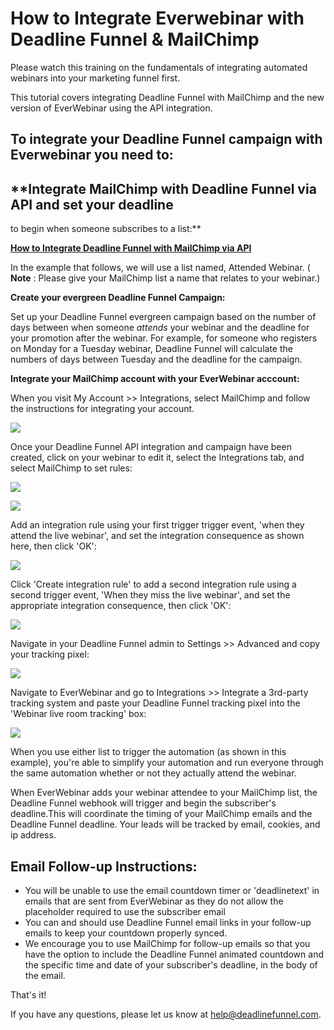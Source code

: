 # How to Integrate Everwebinar with Deadline Funnel & MailChimp

Please watch this training on the fundamentals of integrating automated webinars into your marketing funnel first.

This tutorial covers integrating Deadline Funnel with MailChimp and the new version of EverWebinar using the API integration.

## To integrate your Deadline Funnel campaign with Everwebinar you need to:

## \*\*Integrate MailChimp with Deadline Funnel via API and set your deadline

to begin when someone subscribes to a list:\*\*

[**How to Integrate Deadline Funnel with MailChimp via API**](http://documentation.deadlinefunnel.com/article/354-how-to-integrate-%20deadline-funnel-with-mailchimp-api)

In the example that follows, we will use a list named, Attended Webinar. \( **Note** : Please give your MailChimp list a name that relates to your webinar.\)

**Create your evergreen Deadline Funnel Campaign:**

Set up your Deadline Funnel evergreen campaign based on the number of days between when someone _attends_ your webinar and the deadline for your promotion after the webinar. For example, for someone who registers on Monday for a Tuesday webinar, Deadline Funnel will calculate the numbers of days between Tuesday and the deadline for the campaign.

**Integrate your MailChimp account with your EverWebinar acccount:**

When you visit My Account &gt;&gt; Integrations, select MailChimp and follow the instructions for integrating your account.

![](https://d33v4339jhl8k0.cloudfront.net/docs/assets/53974d6ce4b0c76107b109d1/images/5e4ede372c7d3a7e9ae81114/file-%20cPtSKo22N3.jpg)

Once your Deadline Funnel API integration and campaign have been created, click on your webinar to edit it, select the Integrations tab, and select MailChimp to set rules:

![](https://d33v4339jhl8k0.cloudfront.net/docs/assets/53974d6ce4b0c76107b109d1/images/5e4ede4b04286364bc95a560/file-%20VOgXPoSLfH.jpg)

![](https://d33v4339jhl8k0.cloudfront.net/docs/assets/53974d6ce4b0c76107b109d1/images/5e4ede5c04286364bc95a562/file-%20flMGvmBEBl.jpg)

Add an integration rule using your first trigger trigger event, 'when they attend the live webinar', and set the integration consequence as shown here, then click 'OK':

![](https://d33v4339jhl8k0.cloudfront.net/docs/assets/53974d6ce4b0c76107b109d1/images/5e4ede832c7d3a7e9ae8111d/file-%20gWSbWuHqJr.jpg)

Click 'Create integration rule' to add a second integration rule using a second trigger event, 'When they miss the live webinar', and set the appropriate integration consequence, then click 'OK':

![](https://d33v4339jhl8k0.cloudfront.net/docs/assets/53974d6ce4b0c76107b109d1/images/5e4ede962c7d3a7e9ae81120/file-%20kAGp06tHsV.jpg)

Navigate in your Deadline Funnel admin to Settings &gt;&gt; Advanced and copy your tracking pixel:

![](https://d33v4339jhl8k0.cloudfront.net/docs/assets/53974d6ce4b0c76107b109d1/images/5e4edeb004286364bc95a569/file-%20wTa0Fdwodn.jpg)

Navigate to EverWebinar and go to Integrations &gt;&gt; Integrate a 3rd-party tracking system and paste your Deadline Funnel tracking pixel into the 'Webinar live room tracking' box:

![](https://d33v4339jhl8k0.cloudfront.net/docs/assets/53974d6ce4b0c76107b109d1/images/5e4edec504286364bc95a56d/file-78LoyOW7S9.jpg)

When you use either list to trigger the automation \(as shown in this example\), you're able to simplify your automation and run everyone through the same automation whether or not they actually attend the webinar.

When EverWebinar adds your webinar attendee to your MailChimp list, the Deadline Funnel webhook will trigger and begin the subscriber's deadline.This will coordinate the timing of your MailChimp emails and the Deadline Funnel deadline. Your leads will be tracked by email, cookies, and ip address.

## Email Follow-up Instructions:

* You will be unable to use the email countdown timer or 'deadlinetext' in emails that are sent from EverWebinar as they do not allow the placeholder required to use the subscriber email
* You can and should use Deadline Funnel email links in your follow-up emails to keep your countdown properly synced.
* We encourage you to use MailChimp for follow-up emails so that you have the option to include the Deadline Funnel animated countdown and the specific time and date of your subscriber's deadline, in the body of the email.

That's it!

If you have any questions, please let us know at [help@deadlinefunnel.com](mailto:mailto:help@deadlinefunnel.com).


